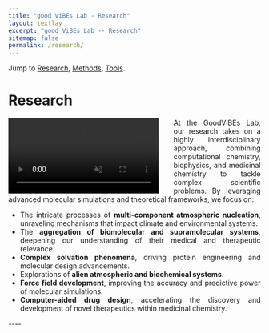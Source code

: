 ```yaml
---
title: "good ViBEs Lab - Research"
layout: textlay
excerpt: "good ViBEs Lab -- Research"
sitemap: false
permalink: /research/
---
```



Jump to [Research](#research), [Methods](#methods), [Tools](#tools).

# Research

<video controls autoplay loop muted style="width: 300px; float: left; margin-right: 30px; border: 10px;">
    <source src="{{ site.url }}{{ site.baseurl }}/images/respic/dynamics-bonds-rep-trimmed.mp4" type="video/mp4">
</video>


<div style="text-align: justify">
At the GoodViBEs Lab, our research takes on a highly interdisciplinary approach, combining computational chemistry, biophysics, and medicinal chemistry to tackle complex scientific problems. By leveraging advanced molecular simulations and theoretical frameworks, we focus on:

 - The intricate processes of **multi-component atmospheric nucleation**, unraveling mechanisms that impact climate and environmental systems.
 - The **aggregation of biomolecular and supramolecular systems**, deepening our understanding of their medical and therapeutic relevance.
 - **Complex solvation phenomena**, driving protein engineering and molecular design advancements.
 - Explorations of **alien atmospheric and biochemical systems**.
 - **Force field development**, improving the accuracy and predictive power of molecular simulations.
 - **Computer-aided drug design**, accelerating the discovery and development of novel therapeutics within medicinal chemistry.
</div>
----
